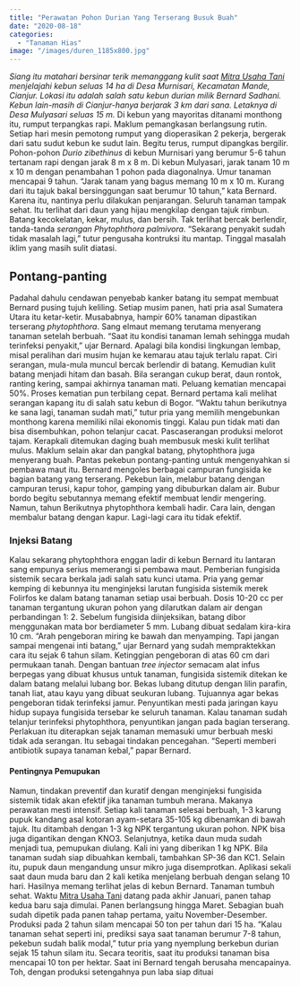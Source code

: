 ```yaml
---
title: "Perawatan Pohon Durian Yang Terserang Busuk Buah"
date: "2020-08-18"
categories: 
  - "Tanaman Hias"
image: "/images/duren_1185x800.jpg"
---
```


_Siang itu matahari bersinar terik memanggang kulit saat [](http://localhost/mitra)[](http://localhost/mitra)[Mitra Usaha Tani](http://localhost/mitra) menjelajahi kebun seluas 14 ha di Desa Murnisari, Kecamatan Mande, Cianjur. Lokasi itu adalah salah satu kebun durian milik Bernard Sadhani. Kebun lain-masih di Cianjur-hanya berjarak 3 km dari sana. Letaknya di Desa Mulyasari seluas 15 m._ Di kebun yang mayoritas ditanami monthong itu, rumput terpangkas rapi. Maklum pemangkasan berlangsung rutin. Setiap hari mesin pemotong rumput yang dioperasikan 2 pekerja, bergerak dari satu sudut kebun ke sudut lain. Begitu terus, rumput dipangkas bergilir. Pohon-pohon _Durio zibethinus_ di kebun Murnisari yang berumur 5-6 tahun tertanam rapi dengan jarak 8 m x 8 m. Di kebun Mulyasari, jarak tanam 10 m x 10 m dengan penambahan 1 pohon pada diagonalnya. Umur tanaman mencapai 9 tahun. “Jarak tanam yang bagus memang 10 m x 10 m. Kurang dari itu tajuk bakal bersinggungan saat berumur 10 tahun,” kata Bernard. Karena itu, nantinya perlu dilakukan penjarangan. Seluruh tanaman tampak sehat. Itu terlihat dari daun yang hijau mengkilap dengan tajuk rimbun. Batang kecokelatan, kekar, mulus, dan bersih. Tak terlihat bercak berlendir, tanda-tanda _serangan Phytophthora palmivora_. “Sekarang penyakit sudah tidak masalah lagi,” tutur pengusaha kontruksi itu mantap. Tinggal masalah iklim yang masih sulit diatasi.

## Pontang-panting

Padahal dahulu cendawan penyebab kanker batang itu sempat membuat Bernard pusing tujuh keliling. Setiap musim panen, hati pria asal Sumatera Utara itu ketar-ketir. Musababnya, hampir 60% tanaman dipastikan terserang _phytophthora_. Sang elmaut memang terutama menyerang tanaman setelah berbuah. “Saat itu kondisi tanaman lemah sehingga mudah terinfeksi penyakit,” ujar Bernard. Apalagi bila kondisi lingkungan lembap, misal peralihan dari musim hujan ke kemarau atau tajuk terlalu rapat. Ciri serangan, mula-mula muncul bercak berlendir di batang. Kemudian kulit batang menjadi hitam dan basah. Bila serangan cukup berat, daun rontok, ranting kering, sampai akhirnya tanaman mati. Peluang kematian mencapai 50%. Proses kematian pun terbilang cepat. Bernard pertama kali melihat serangan kapang itu di salah satu kebun di Bogor. “Waktu tahun berikutnya ke sana lagi, tanaman sudah mati,” tutur pria yang memilih mengebunkan monthong karena memiliki nilai ekonomis tinggi. Kalau pun tidak mati dan bisa disembuhkan, pohon telanjur cacat. Pascaserangan produksi melorot tajam. Kerapkali ditemukan daging buah membusuk meski kulit terlihat mulus. Maklum selain akar dan pangkal batang, phytophthora juga menyerang buah. Pantas pekebun pontang-panting untuk mengenyahkan si pembawa maut itu. Bernard mengoles berbagai campuran fungisida ke bagian batang yang terserang. Pekebun lain, melabur batang dengan campuran terusi, kapur tohor, gamping yang dibuburkan dalam air. Bubur bordo begitu sebutannya memang efektif membuat lendir mengering. Namun, tahun Berikutnya phytophthora kembali hadir. Cara lain, dengan membalur batang dengan kapur. Lagi-lagi cara itu tidak efektif.

### Injeksi Batang

Kalau sekarang phytophthora enggan ladir di kebun Bernard itu lantaran sang empunya serius memerangi si pembawa maut. Pemberian fungisida sistemik secara berkala jadi salah satu kunci utama. Pria yang gemar kemping di kebunnya itu menginjeksi larutan fungisida sistemik merek Folirfos ke dalam batang tanaman setiap usai berbuah. Dosis 10-20 cc per tanaman tergantung ukuran pohon yang dilarutkan dalam air dengan perbandingan 1: 2. Sebelum fungisida diinjeksikan, batang dibor menggunakan mata bor berdiameter 5 mm. Lubang dibuat sedalam kira-kira 10 cm. “Arah pengeboran miring ke bawah dan menyamping. Tapi jangan sampai mengenai inti batang,” ujar Bernard yang sudah mempraktekkan cara itu sejak 6 tahun silam. Ketinggian pengeboran di atas 60 cm dari permukaan tanah. Dengan bantuan _tree injector_ semacam alat infus berpegas yang dibuat khusus untuk tanaman, fungisida sistemik ditekan ke dalam batang melalui lubang bor. Bekas lubang ditutup dengan lilin parafin, tanah liat, atau kayu yang dibuat seukuran lubang. Tujuannya agar bekas pengeboran tidak terinfeksi jamur. Penyuntikan mesti pada jaringan kayu hidup supaya fungisida tersebar ke seluruh tanaman. Kalau tanaman sudah telanjur terinfeksi phytophthora, penyuntikan jangan pada bagian terserang. Perlakuan itu diterapkan sejak tanaman memasuki umur berbuah meski tidak ada serangan. Itu sebagai tindakan pencegahan. “Seperti memberi antibiotik supaya tanaman kebal,” papar Bernard.

#### Pentingnya Pemupukan

Namun, tindakan preventif dan kuratif dengan menginjeksi fungisida sistemik tidak akan efektif jika tanaman tumbuh merana. Makanya perawatan mesti intensif. Setiap kali tanaman selesai berbuah, 1-3 karung pupuk kandang asal kotoran ayam-setara 35-105 kg dibenamkan di bawah tajuk. Itu ditambah dengan 1-3 kg NPK tergantung ukuran pohon. NPK bisa juga digantikan dengan KNO3. Selanjutnya, ketika daun muda sudah menjadi tua, pemupukan diulang. Kali ini yang diberikan 1 kg NPK. Bila tanaman sudah siap dibuahkan kembali, tambahkan SP-36 dan KC1. Selain itu, pupuk daun mengandung unsur mikro juga disemprotkan. Aplikasi sekali saat daun muda baru dan 2 kali ketika menjelang berbuah dengan selang 10 hari. Hasilnya memang terlihat jelas di kebun Bernard. Tanaman tumbuh sehat. Waktu [](http://localhost/mitra)[Mitra Usaha Tani](http://localhost/mitra) datang pada akhir Januari, panen tahap kedua baru saja dimulai. Panen berlangsung hingga Maret. Sebagian buah sudah dipetik pada panen tahap pertama, yaitu November-Desember. Produksi pada 2 tahun silam mencapai 50 ton per tahun dari 15 ha. “Kalau tanaman sehat seperti ini, prediksi saya saat tanaman berumur 7-8 tahun, pekebun sudah balik modal,” tutur pria yang nyemplung berkebun durian sejak 15 tahun silam itu. Secara teoritis, saat itu produksi tanaman bisa mencapai 10 ton per hektar. Saat ini Bernard tengah berusaha mencapainya. Toh, dengan produksi setengahnya pun laba siap dituai
